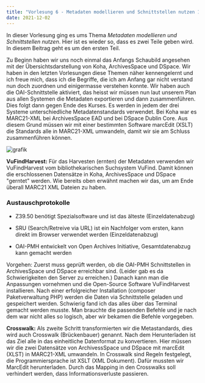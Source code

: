 ```yaml
---
title: "Vorlesung 6 - Metadaten modellieren und Schnittstellen nutzen 1/2"
date: 2021-12-02
---
```


In dieser Vorlesung ging es ums Thema *Metadaten modellieren und Schnittstellen nutzen*. Hier ist es wieder so, dass es zwei Teile geben wird. In diesem Beitrag geht es um den ersten Teil.

Zu Beginn haben wir uns noch einmal das Anfangs Schaubild angesehen mit der Übersichtsdarstellung von Koha, ArchivesSpace und DSpace. Wir haben in den letzten Vorlesungen diese Themen näher kennengelernt und ich freue mich, dass ich die Begriffe, die ich am Anfang gar nicht verstand nun doch zuordnen und einigermasse verstehen konnte. Wir haben auch die OAI-Schnittstelle aktiviert, das heisst wir müssen nun laut unserem Plan aus allen Systemen die Metadaten exportieren und dann zusammenführen. Dies folgt dann gegen Ende des Kurses. Es werden in jedem der drei Systeme unterschiedliche Metadatenstandards verwendet. Bei Koha war es MARC21-XML bei ArchivesSpace EAD und bei DSpace Dublin Core. Aus diesem Grund müssen wir mit einer bestimmten Software marcEdit (XSLT) die Standards alle in MARC21-XML umwandeln, damit wir sie am Schluss zusammenführen können.

![grafik](https://user-images.githubusercontent.com/90787818/151679420-a2ffd9d0-284c-408e-a420-2525dd84d610.png)

**VuFindHarvest:** Für das Harvesten (ernten) der Metadaten verwenden wir VuFindHarvest vom bibliothekarischen Suchsystem VuFind. Damit können die erschlossenen Datensätze in Koha, ArchivesSpace und DSpace "gerntet" werden. Wie bereits oben erwähnt machen wir das, um am Ende überall MARC21 XML Dateien zu haben.

### Austauschprotokolle

- Z39.50 benötigt Spezialsoftware und ist das älteste (Einzeldatenabzug)

- SRU (Search/Retreive via URL) ist ein Nachfolger vom ersten, kann direkt im Browser verwendet werden (Einzeldatenabzug)

- OAI-PMH entwickelt von Open Archives Initiative, Gesamtdatenabzug kann gemacht werden


Vorgehen: Zuerst muss geprüft werden, ob die OAI-PMH Schnittstellen in ArchivesSpace und DSpace erreichbar sind. (Leider gab es da Schwierigkeiten den Server zu erreichen.) Danach kann man die Anpassungen vornehmen und die Open-Source Software VuFindHarvest installieren. Nach einer erfolgreicher Installation (composer Paketverwaltung PHP) werden die Daten via Schnittstelle geladen und gespeichert werden. Schwierig fand ich das alles über das Terminal gemacht werden musste. Man brauchte die passenden Befehle und je nach dem war nicht alles so logisch, aber wir bekamen die Befehle vorgegeben.

**Crosswalk:** Als zweite Schritt transformierten wir die Metastandards, dies wird auch Crosswalk (Brückenbauer) genannt. Nach dem Herunterladen ist das Ziel alle in das einheitliche Datenformat zu konvertieren. Hier müssen wir die zwei Datensätze von ArchivessSpace und DSpace mit marcEdit (XLST) in MARC21-XML umwandeln. In Crosswalk sind Regeln festgelegt, die Programmiersprache ist XSLT (XML Dokument). Dafür mussten wir MarcEdit herunterladen. Durch das Mapping in den Crosswalks soll verhindert werden, dass Informationsverluste passieren.


